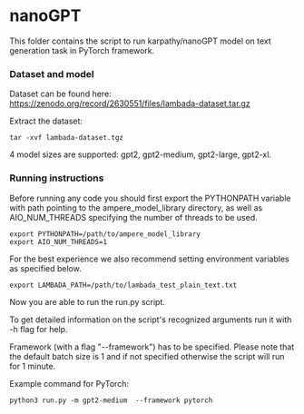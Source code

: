 # nanoGPT

This folder contains the script to run karpathy/nanoGPT model on text generation task in PyTorch framework.

### Dataset and model

Dataset can be found here: https://zenodo.org/record/2630551/files/lambada-dataset.tar.gz

Extract the dataset:
```
tar -xvf lambada-dataset.tgz
```

4 model sizes are supported: gpt2, gpt2-medium, gpt2-large, gpt2-xl.

### Running instructions

Before running any code you should first export the PYTHONPATH variable with path pointing to the ampere_model_library directory,
as well as AIO_NUM_THREADS specifying the number of threads to be used.

```
export PYTHONPATH=/path/to/ampere_model_library
export AIO_NUM_THREADS=1
```

For the best experience we also recommend setting environment variables as specified below.

```
export LAMBADA_PATH=/path/to/lambada_test_plain_text.txt
```

Now you are able to run the run.py script.

To get detailed information on the script's recognized arguments run it with -h flag for help.

Framework (with a flag "--framework") has to be specified.
Please note that the default batch size is 1 and if not specified otherwise the script will run for 1 minute.

Example command for PyTorch:

```
python3 run.py -m gpt2-medium  --framework pytorch
```
